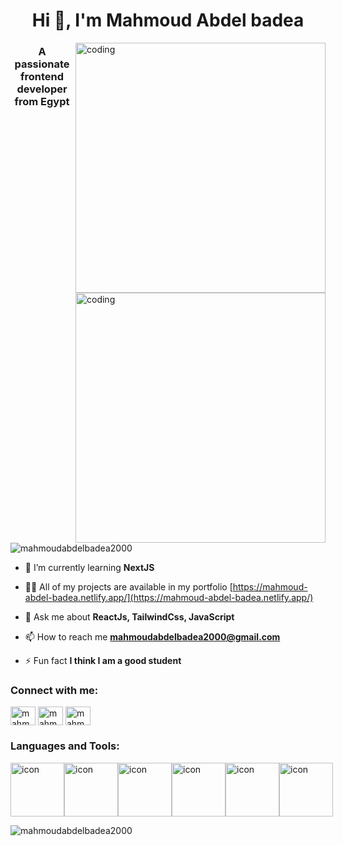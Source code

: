 <h1 align="center">Hi 👋, I'm Mahmoud Abdel badea</h1>
<img align="right" alt="coding" src="https://camo.githubusercontent.com/8bf6f6d78abc81fcf9c49f10649423e73ea44bc248e83aaae8759d401c829a84/68747470733a2f2f70687973696373677572756b756c2e66696c65732e776f726470726573732e636f6d2f323031392f30322f6368617261637465722d312e676966" width='400'> 
<h3 align="center">A passionate frontend developer from Egypt</h3>
<img align="right" width="400px" alt="coding" src="https://cdn.dribbble.com/users/1162077/screenshots/3848914/programmer.gif">

<p align="left"> <img src="https://komarev.com/ghpvc/?username=mahmoudabdelbadea2000&label=Profile%20views&color=0e75b6&style=flat" alt="mahmoudabdelbadea2000" /> </p>

- 🌱 I’m currently learning **NextJS**

- 👨‍💻 All of my projects are available in my portfolio [https://mahmoud-abdel-badea.netlify.app/](https://mahmoud-abdel-badea.netlify.app/)

- 💬 Ask me about **ReactJs, TailwindCss, JavaScript**

- 📫 How to reach me **mahmoudabdelbadea2000@gmail.com**

- ⚡ Fun fact **I think I am a good student**

<h3 align="left">Connect with me:</h3>
<p align="left">
<a href="https://twitter.com/mahmodkamal100" target="blank"><img align="center" src="https://raw.githubusercontent.com/rahuldkjain/github-profile-readme-generator/master/src/images/icons/Social/twitter.svg" alt="mahmodkamal100" height="30" width="40" /></a>
<a href="https://linkedin.com/in/mahmoud-abdel-badea-1026611ba" target="blank"><img align="center" src="https://raw.githubusercontent.com/rahuldkjain/github-profile-readme-generator/master/src/images/icons/Social/linked-in-alt.svg" alt="mahmoud-abdel-badea-1026611ba" height="30" width="40" /></a>
<a href="https://fb.com/mahmoudabdelbadea2000" target="blank"><img align="center" src="https://raw.githubusercontent.com/rahuldkjain/github-profile-readme-generator/master/src/images/icons/Social/facebook.svg" alt="mahmoudabdelbadea2000" height="30" width="40" /></a>
</p>

<h3 align="left">Languages and Tools:</h3>
    <div style="display: flex; align-items: flex-start;">
      <img
        src="https://techstack-generator.vercel.app/js-icon.svg"
        alt="icon"
        width="86"
        height="86"
      />
      <img
        src="https://techstack-generator.vercel.app/ts-icon.svg"
        alt="icon"
        width="86"
        height="86"
      />
      <img
        src="https://techstack-generator.vercel.app/react-icon.svg"
        alt="icon"
        width="86"
        height="86"
      />
      <img
        src="https://techstack-generator.vercel.app/redux-icon.svg"
        alt="icon"
        width="86"
        height="86"
      />
      <img
        src="https://techstack-generator.vercel.app/sass-icon.svg"
        alt="icon"
        width="86"
        height="86"
      />
      <img
        src="https://techstack-generator.vercel.app/github-icon.svg"
        alt="icon"
        width="86"
        height="86"
      />
    </div>
<p><img align="center" src="https://github-readme-stats.vercel.app/api/top-langs?username=mahmoudabdelbadea2000&show_icons=true&locale=en&layout=compact" alt="mahmoudabdelbadea2000" /></p>

